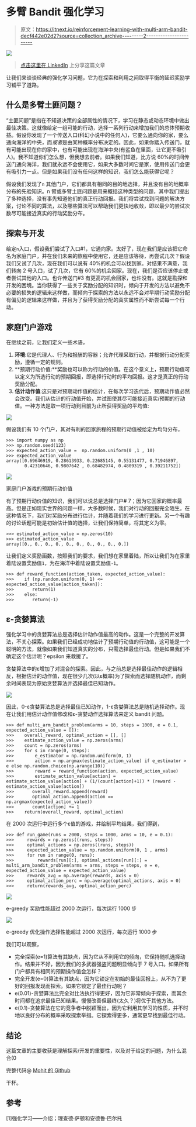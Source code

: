 # 多臂 Bandit 强化学习

> 原文：<https://itnext.io/reinforcement-learning-with-multi-arm-bandit-decf442e02d2?source=collection_archive---------2----------------------->

![](img/4ce26a233b9b5ec358a24647f10dcfdf.png)

> [点击这里在 LinkedIn](https://www.linkedin.com/cws/share?url=https%3A%2F%2Fitnext.io%2Freinforcement-learning-with-multi-arm-bandit-decf442e02d2%3Futm_source%3Dmedium_sharelink%26utm_medium%3Dsocial%26utm_campaign%3Dbuffer) 上分享这篇文章

让我们来谈谈经典的强化学习问题，它为在探索和利用之间取得平衡的延迟奖励学习铺平了道路。

## 什么是多臂土匪问题？

“土匪问题”是指在不知道决策的全部属性的情况下，学习在静态或动态环境中做出最佳决策。这就像给定一组可能的行动，选择一系列行动来增加我们的总体预期收益。假设你发现了一个传送入口(科幻小说中的任何人)，它要么通向你的家，要么通向海洋的中央，而*或者*是由某种概率分布决定的。因此，如果你踏入传送门，就有可能出现在你的家中，也有可能出现在海洋中央(有鲨鱼在里面，让它更不吸引人)。我不知道你们怎么想，但我想去前者。如果我们知道，比方说 60%的时间传送门通向海洋，我们就永远不会使用它，如果大多数时间它是家，使用传送门会更有吸引力一点。但是如果我们没有任何这样的知识，我们怎么能获得它呢？

假设我们发现了`n` 其他门户，它们都具有相同的目的地选择，并且没有目的地概率分布的先验知识。n 臂或多臂土匪问题是用来概括这种类型的问题，其中我们提出了多种选择，没有事先知道他们的真正行动回报。我们将尝试找到问题的解决方案，讨论不同的算法，以及哪些算法可以帮助我们更快地收敛，即以最少的尝试次数尽可能接近真实的行动奖励分布。

## 探索与开发

给定`n`入口，假设我们尝试了入口#1，它通向家。太好了，现在我们是应该把它命名为家庭门户，并在我们未来的旅程中使用它，还是应该等待，再尝试几次？假设我们又试了几次，现在我们可以说有 40%的机会可以找到家。对结果不满意，我们转向 2 号入口，试了几次，它有 60%的机会回家。现在，我们是否应该停止或者尝试其他的入口。也许传送门#3 有更高的机会回家，也许没有。这就是勘探和开发的困境。当你获得了一些关于奖励分配的知识时，倾向于开发的方法以避免不必要的损失的逻辑来这样做，而倾向于探索的方法以永远不会对早期行动奖励分配有偏见的逻辑来这样做，并且为了获得奖励分配的真实属性而不断尝试每一个行动。

## 家庭门户游戏

在继续之前，让我们定义一些术语，

1.  **环境**:它是代理人、行为和报酬的容器；允许代理采取行动，并根据行动分配奖励，遵循一定的规则。
2.  **预期行动价值:**奖励也可以称为行动的价值。在这个意义上，预期行动值可以定义为所选行动的预期回报，即选择行动时的平均回报。这才是真正的行动奖励分配。
3.  **估计动作值**:这只是对预期动作值的估计，在每次学习迭代后，预期动作值必然会改变。我们从估计的行动值开始，并试图使其尽可能接近真实/预期的行动值。一种方法是取一项行动到目前为止所获得奖励的平均值:

![](img/4e51da3ed456824c8ad923cc293c0c9c.png)

假设我们有 10 个门户，其对有利的回家旅程的预期行动值被给定为均匀分布，

```
>>> import numpy as np
>>> np.random.seed(123)
>>> expected_action_value =  np.random.uniform(0 ,1 , 10)
>>> expected_action_value
array([0.69646919, 0.28613933, 0.22685145, 0.55131477, 0.71946897,
       0.42310646, 0.9807642 , 0.68482974, 0.4809319 , 0.39211752])
```

![](img/610d233ed510301b7eef32db789528a7.png)

家庭门户游戏的预期行动价值

有了预期行动价值的知识，我们可以说总是选择门户# 7；因为它回家的概率最高。但是正如现实世界的问题一样，大多数时候，我们对行动的回报完全陌生。在这种情况下，我们对奖励分布进行估计，并随着我们的学习进行更新。另一个有趣的讨论话题可能是初始估计值的选择，让我们保持简单，将其定义为零。

```
>>> estimated_action_value = np.zeros(10)
>>> estimated_action_value
array([0., 0., 0., 0., 0., 0., 0., 0., 0., 0.])
```

让我们定义奖励函数，按照我们的要求，我们想在家里着陆，所以让我们为在家里着陆设置奖励值`1`，为在海洋中着陆设置奖励值`-1`。

```
>>> def reward_function(action_taken, expected_action_value):
>>>    if (np.random.uniform(0, 1) <= expected_action_value[action_taken]):
>>>       return(1)
>>>    else:
>>>       return(-1)
```

## ε-贪婪算法

强化学习中的贪婪算法总是选择估计动作值最高的动作。这是一个完整的开发算法，不关心探索。如果我们已经成功地估计了预期行动值的行动值，这可能是一个聪明的方法，就像如果我们知道真实的分布，只需选择最佳行动。但是如果我们不确定这个估计呢？epsilon 来救援了。

贪婪算法中的ε增加了对混合的探索。因此，与之前总是选择最佳动作的逻辑相反，根据估计的动作值，现在很少几次(以ε概率)为了探索而选择随机动作，而剩余时间表现为原始贪婪算法并选择最佳已知动作。

![](img/68df0ba48c1b9cd6c01648acd5d56598.png)

因此，0-ε贪婪算法总是选择最佳已知动作，1-ε贪婪算法总是随机选择动作。现在让我们用估计动作值修改和ε-贪婪动作选择算法来定义 bandit 问题。

```
>>> def multi_arm_bandit_problem(arms = 10, steps = 1000, e = 0.1, expected_action_value = []):
>>>    overall_reward, optimal_action = [], []
>>>    estimate_action_value = np.zeros(arms)
>>>    count = np.zeros(arms)
>>>    for s in range(0, steps):
>>>        e_estimator = np.random.uniform(0, 1)
>>>        action = np.argmax(estimate_action_value) if e_estimator > e else np.random.choice(np.arange(10))
>>>        reward = reward_function(action, expected_action_value)
>>>        estimate_action_value[action] = estimate_action_value[action] + (1/(count[action]+1)) * (reward - estimate_action_value[action])
>>>       overall_reward.append(reward)
>>>       optimal_action.append(action == np.argmax(expected_action_value))
>>>       count[action] += 1
>>>    return(overall_reward, optimal_action)
```

在 2000 次运行中运行多个ε值的游戏，并绘制平均结果，我们得到，

```
>>> def run_game(runs = 2000, steps = 1000, arms = 10, e = 0.1):
>>>     rewards = np.zeros((runs, steps))
>>>     optimal_actions = np.zeros((runs, steps))
>>>     expected_action_value = np.random.uniform(0, 1 , arms)
>>>     for run in range(0, runs):
>>>         rewards[run][:], optimal_actions[run][:] = multi_arm_bandit_problem(arms = arms, steps = steps, e = e, expected_action_value = expected_action_value)
>>>     rewards_avg = np.average(rewards, axis = 0)
>>>     optimal_action_perc = np.average(optimal_actions, axis = 0)
>>>     return(rewards_avg, optimal_action_perc)
```

![](img/0e60431653d9ad065b75b1e6b8ff3778.png)

e-greedy 奖励性能超过 2000 次运行，每次运行 1000 步

![](img/24b89dd0600108bc1320f51d59ad4205.png)

e-greedy 优化操作选择性能超过 2000 次运行，每次运行 1000 步

我们可以观察，

*   完全探索(e=1)算法有其缺点，因为它从不利用它的倾向，它保持随机选择动作。结果并不好，因为我们的多武器强盗问题明显倾向于 7 号入口。如果所有门户都具有相同的预期操作值会怎样？
*   完全开发(e=0)算法有其缺点，因为它锁定在初始的最佳回报上，从不为了更好的回报发现而探索。如果它锁定了最佳行动呢？
*   e(0.01)-贪婪算法比完全对比法执行得更好，因为它非常倾向于探索，而其余时间都在追求最佳已知结果。慢慢改善但最终(太久？)将优于其他方法。
*   e(0.1)-贪婪算法在它的竞争者中脱颖而出，因为它利用其学习的性质，并不时地以良好分布的概率采取探索举措。它探索得更多，通常更早找到最佳行动。

## 结论

这篇文章的主要收获是理解探索/开发的重要性，以及对于给定的问题，为什么混合(0

完整代码@ [Mohit 的 Github](https://gist.github.com/imohitmayank/3b775bedb27a3ed1fbb6a2dbce12532b)

干杯。

## 参考

[1]强化学习——介绍；理查德·萨顿和安德鲁·巴尔托